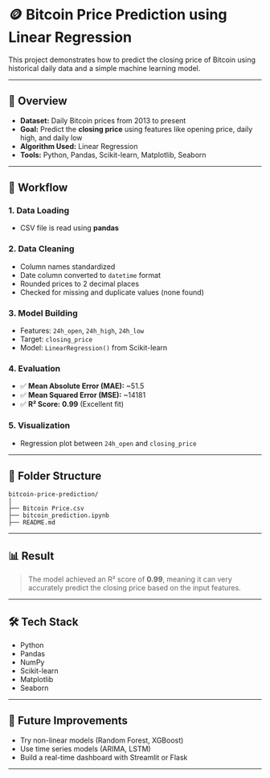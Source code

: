 # 🪙 Bitcoin Price Prediction using Linear Regression 

This project demonstrates how to predict the closing price of Bitcoin using historical daily data and a simple machine learning model.

---

## 📌 Overview

* **Dataset:** Daily Bitcoin prices from 2013 to present
* **Goal:** Predict the **closing price** using features like opening price, daily high, and daily low
* **Algorithm Used:** Linear Regression
* **Tools:** Python, Pandas, Scikit-learn, Matplotlib, Seaborn

---

## 🔄 Workflow

### 1. Data Loading

* CSV file is read using **pandas**

### 2. Data Cleaning

* Column names standardized
* Date column converted to `datetime` format
* Rounded prices to 2 decimal places
* Checked for missing and duplicate values (none found)

### 3. Model Building

* Features: `24h_open`, `24h_high`, `24h_low`
* Target: `closing_price`
* Model: `LinearRegression()` from Scikit-learn

### 4. Evaluation

* ✅ **Mean Absolute Error (MAE):** \~51.5
* ✅ **Mean Squared Error (MSE):** \~14181
* ✅ **R² Score:** **0.99** (Excellent fit)

### 5. Visualization

* Regression plot between `24h_open` and `closing_price`

---

## 📂 Folder Structure

```
bitcoin-price-prediction/
│
├── Bitcoin Price.csv
├── bitcoin_prediction.ipynb
├── README.md
```

---

## 📊 Result

> The model achieved an R² score of **0.99**, meaning it can very accurately predict the closing price based on the input features.

---

## 🛠 Tech Stack

* Python
* Pandas
* NumPy
* Scikit-learn
* Matplotlib
* Seaborn

---

## 🔮 Future Improvements

* Try non-linear models (Random Forest, XGBoost)
* Use time series models (ARIMA, LSTM)
* Build a real-time dashboard with Streamlit or Flask

---



